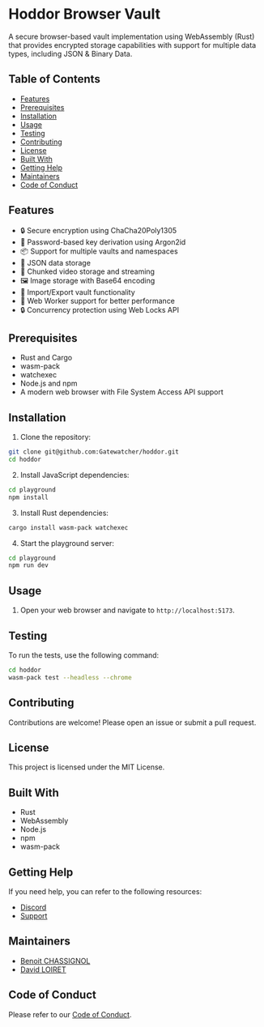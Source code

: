 # Hoddor Browser Vault

A secure browser-based vault implementation using WebAssembly (Rust) that provides encrypted storage capabilities with support for multiple data types, including JSON & Binary Data.

## Table of Contents

- [Features](#features)
- [Prerequisites](#prerequisites)
- [Installation](#installation)
- [Usage](#usage)
- [Testing](#testing)
- [Contributing](#contributing)
- [License](#license)
- [Built With](#built-with)
- [Getting Help](#getting-help)
- [Maintainers](#maintainers)
- [Code of Conduct](#code-of-conduct)

## Features

- 🔒 Secure encryption using ChaCha20Poly1305
- 🔑 Password-based key derivation using Argon2id
- 📦 Support for multiple vaults and namespaces
- 📄 JSON data storage
- 🎥 Chunked video storage and streaming 
- 🖼️ Image storage with Base64 encoding
- 🔄 Import/Export vault functionality
- 👷 Web Worker support for better performance
- 🔒 Concurrency protection using Web Locks API

## Prerequisites

- Rust and Cargo
- wasm-pack
- watchexec
- Node.js and npm
- A modern web browser with File System Access API support

## Installation

1. Clone the repository:
```bash
git clone git@github.com:Gatewatcher/hoddor.git
cd hoddor
```

2. Install JavaScript dependencies:

```bash
cd playground
npm install
```

3. Install Rust dependencies:
```bash
cargo install wasm-pack watchexec
```

4. Start the playground server:
```bash
cd playground
npm run dev
```

## Usage

1. Open your web browser and navigate to `http://localhost:5173`.

## Testing

To run the tests, use the following command:
```bash
cd hoddor
wasm-pack test --headless --chrome
```

## Contributing

Contributions are welcome! Please open an issue or submit a pull request.

## License

This project is licensed under the MIT License.

## Built With

- Rust
- WebAssembly
- Node.js
- npm
- wasm-pack

## Getting Help

If you need help, you can refer to the following resources:
- [Discord](https://discord.gg/wu3Fr6nE)
- [Support](https://github.com/Gatewatcher/hoddor/issues)

## Maintainers

- [Benoit CHASSIGNOL](benoit.chassignol@gatewatcher.com)
- [David LOIRET](david.loiret@gatewatcher.com)

## Code of Conduct

Please refer to our [Code of Conduct](https://github.com/Gatewatcher/hoddor/blob/main/CODE_OF_CONDUCT.md).
